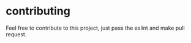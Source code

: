 # contributing

Feel free to contribute to this project, just pass the eslint and make pull request.
